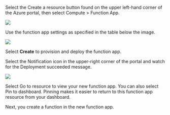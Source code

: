 Select the Create a resource button found on the upper left-hand corner of the Azure portal, then select Compute > Function App.

![](https://github.com/fenago/katacoda-scenarios/raw/master/azure-functions/azure-functions-serverless-api/steps/2/1.png)

Use the function app settings as specified in the table below the image.

![](https://github.com/fenago/katacoda-scenarios/raw/master/azure-functions/azure-functions-serverless-api/steps/2/2.png)

Select **Create** to provision and deploy the function app.

Select the Notification icon in the upper-right corner of the portal and watch for the Deployment succeeded message.

![](https://github.com/fenago/katacoda-scenarios/raw/master/azure-functions/azure-functions-serverless-api/steps/2/3.png)


Select Go to resource to view your new function app. You can also select Pin to dashboard. Pinning makes it easier to return to this function app resource from your dashboard.

Next, you create a function in the new function app.